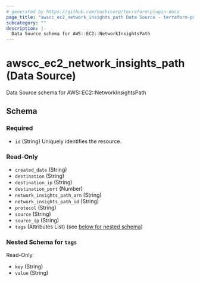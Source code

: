 ```yaml
---
# generated by https://github.com/hashicorp/terraform-plugin-docs
page_title: "awscc_ec2_network_insights_path Data Source - terraform-provider-awscc"
subcategory: ""
description: |-
  Data Source schema for AWS::EC2::NetworkInsightsPath
---
```


# awscc_ec2_network_insights_path (Data Source)

Data Source schema for AWS::EC2::NetworkInsightsPath



<!-- schema generated by tfplugindocs -->
## Schema

### Required

- `id` (String) Uniquely identifies the resource.

### Read-Only

- `created_date` (String)
- `destination` (String)
- `destination_ip` (String)
- `destination_port` (Number)
- `network_insights_path_arn` (String)
- `network_insights_path_id` (String)
- `protocol` (String)
- `source` (String)
- `source_ip` (String)
- `tags` (Attributes List) (see [below for nested schema](#nestedatt--tags))

<a id="nestedatt--tags"></a>
### Nested Schema for `tags`

Read-Only:

- `key` (String)
- `value` (String)


